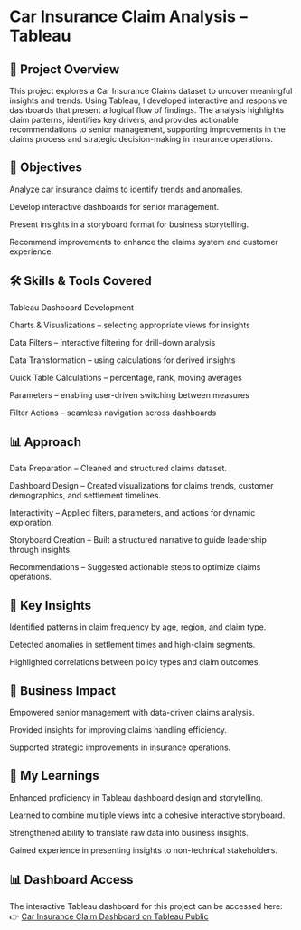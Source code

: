 # Car Insurance Claim Analysis – Tableau

## 📌 Project Overview

This project explores a Car Insurance Claims dataset to uncover meaningful insights and trends. Using Tableau, I developed interactive and responsive dashboards that present a logical flow of findings. The analysis highlights claim patterns, identifies key drivers, and provides actionable recommendations to senior management, supporting improvements in the claims process and strategic decision-making in insurance operations.

## 🎯 Objectives

Analyze car insurance claims to identify trends and anomalies.

Develop interactive dashboards for senior management.

Present insights in a storyboard format for business storytelling.

Recommend improvements to enhance the claims system and customer experience.

## 🛠️ Skills & Tools Covered

Tableau Dashboard Development

Charts & Visualizations – selecting appropriate views for insights

Data Filters – interactive filtering for drill-down analysis

Data Transformation – using calculations for derived insights

Quick Table Calculations – percentage, rank, moving averages

Parameters – enabling user-driven switching between measures

Filter Actions – seamless navigation across dashboards

## 📊 Approach

Data Preparation – Cleaned and structured claims dataset.

Dashboard Design – Created visualizations for claims trends, customer demographics, and settlement timelines.

Interactivity – Applied filters, parameters, and actions for dynamic exploration.

Storyboard Creation – Built a structured narrative to guide leadership through insights.

Recommendations – Suggested actionable steps to optimize claims operations.

## 🔑 Key Insights

Identified patterns in claim frequency by age, region, and claim type.

Detected anomalies in settlement times and high-claim segments.

Highlighted correlations between policy types and claim outcomes.

## 🚀 Business Impact

Empowered senior management with data-driven claims analysis.

Provided insights for improving claims handling efficiency.

Supported strategic improvements in insurance operations.

## 📖 My Learnings

Enhanced proficiency in Tableau dashboard design and storytelling.

Learned to combine multiple views into a cohesive interactive storyboard.

Strengthened ability to translate raw data into business insights.

Gained experience in presenting insights to non-technical stakeholders.

## 📊 Dashboard Access

The interactive Tableau dashboard for this project can be accessed here:
👉 [Car Insurance Claim Dashboard on Tableau Public](https://public.tableau.com/app/profile/durgesh.bhargava7387/viz/DATAVISUALISATIONBYTABLEAUPROJECT/STORYDASHBOARD?publish=yes)
